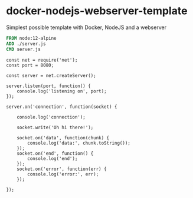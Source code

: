 # docker-nodejs-webserver-template
Simplest possible template with Docker, NodeJS and a webserver

```Dockerfile
FROM node:12-alpine
ADD ./server.js
CMD server.js
```

```nodejs
const net = require('net');
const port = 8080;

const server = net.createServer();

server.listen(port, function() {
    console.log('listening on', port);
});

server.on('connection', function(socket) {
    
    console.log('connection');
    
    socket.write('Oh hi there!');
    
    socket.on('data', function(chunk) {
        console.log('data:', chunk.toString());
    });
    socket.on('end', function() {
        console.log('end');
    });
    socket.on('error', function(err) {
        console.log('error:', err);
    });

});
```